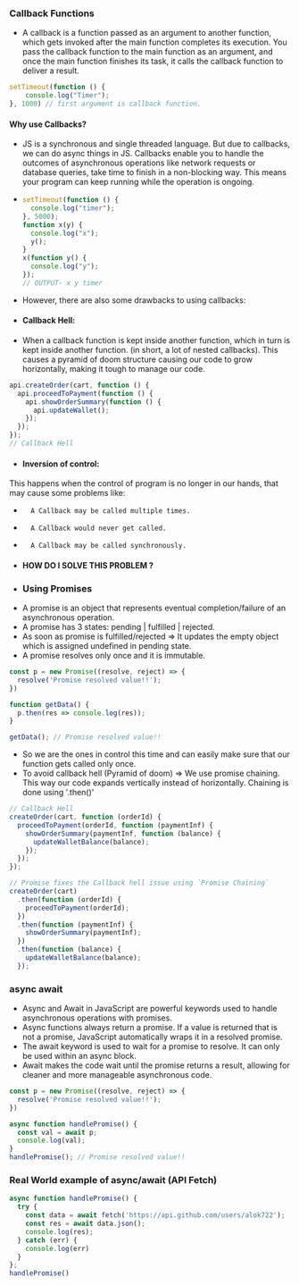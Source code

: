 ### Callback Functions
* A callback is a function passed as an argument to another function, which gets invoked after the main function completes its execution. You pass the callback function to the main function as an argument, and once the main function finishes its task, it calls the callback function to deliver a result.

```js
setTimeout(function () {
    console.log("Timer");
}, 1000) // first argument is callback function.
```

#### Why use Callbacks?
* JS is a synchronous and single threaded language. But due to callbacks, we can do async things in JS. Callbacks enable you to handle the outcomes of asynchronous operations like network requests or database queries, take time to finish in a non-blocking way. This means your program can keep running while the operation is ongoing.

* ```js
  setTimeout(function () {
    console.log("timer");
  }, 5000);
  function x(y) {
    console.log("x");
    y();
  }
  x(function y() {
    console.log("y");
  });
  // OUTPUT- x y timer
  ```

* However, there are also some drawbacks to using callbacks:

* #### Callback Hell:
* When a callback function is kept inside another function, which in turn is kept inside another function. (in short, a lot of nested callbacks). This causes a pyramid of doom structure causing our code to grow horizontally, making it tough to manage our code.

```js
api.createOrder(cart, function () {
  api.proceedToPayment(function () {
    api.showOrderSummary(function () {
      api.updateWallet();
    });
  });
});
// Callback Hell
```

* #### Inversion of control:
This happens when the control of program is no longer in our hands, that may cause some problems like:

* 		A Callback may be called multiple times.
* 		A Callback would never get called.
* 		A Callback may be called synchronously.

* #### HOW DO I SOLVE THIS PROBLEM ?
* ### Using Promises
* A promise is an object that represents eventual completion/failure of an asynchronous operation.
* A promise has 3 states: pending | fulfilled | rejected.
* As soon as promise is fulfilled/rejected => It updates the empty object which is assigned undefined in pending state.
* A promise resolves only once and it is immutable. 

```js
const p = new Promise((resolve, reject) => {
  resolve('Promise resolved value!!');
})

function getData() {
  p.then(res => console.log(res));
}

getData(); // Promise resolved value!!
```

* So we are the ones in control this time and can easily make sure that our function gets called only once.
* To avoid callback hell (Pyramid of doom) => We use promise chaining. This way our code expands vertically instead of horizontally. Chaining is done using '.then()'

```js
// Callback Hell
createOrder(cart, function (orderId) {
  proceedToPayment(orderId, function (paymentInf) {
    showOrderSummary(paymentInf, function (balance) {
      updateWalletBalance(balance);
    });
  });
});

// Promise fixes the Callback hell issue using `Promise Chaining`
createOrder(cart)
  .then(function (orderId) {
    proceedToPayment(orderId);
  })
  .then(function (paymentInf) {
    showOrderSummary(paymentInf);
  })
  .then(function (balance) {
    updateWalletBalance(balance);
  });
```


### async await
* Async and Await in JavaScript are powerful keywords used to handle asynchronous operations with promises.
* Async functions always return a promise. If a value is returned that is not a promise, JavaScript automatically wraps it in a resolved promise.
* The await keyword is used to wait for a promise to resolve. It can only be used within an async block.
* Await makes the code wait until the promise returns a result, allowing for cleaner and more manageable asynchronous code.
  
```js
const p = new Promise((resolve, reject) => {
  resolve('Promise resolved value!!');
})

async function handlePromise() {
  const val = await p;
  console.log(val);
}
handlePromise(); // Promise resolved value!!
```

### Real World example of async/await (API Fetch)

```js
async function handlePromise() {
  try {
    const data = await fetch('https://api.github.com/users/alok722');
    const res = await data.json();
    console.log(res);
  } catch (err) {
    console.log(err)
  }
};
handlePromise()
```
